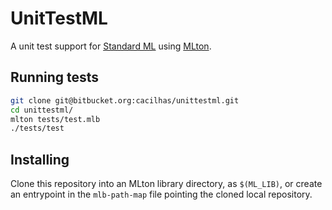 # UnitTestML

A unit test support for [Standard ML](http://sml-family.org/)
using [MLton](http://mlton.org/).


## Running tests

```sh
git clone git@bitbucket.org:cacilhas/unittestml.git
cd unittestml/
mlton tests/test.mlb
./tests/test
```


## Installing

Clone this repository into an MLton library directory, as `$(ML_LIB)`,
or create an entrypoint in the `mlb-path-map` file pointing the cloned local
repository.
